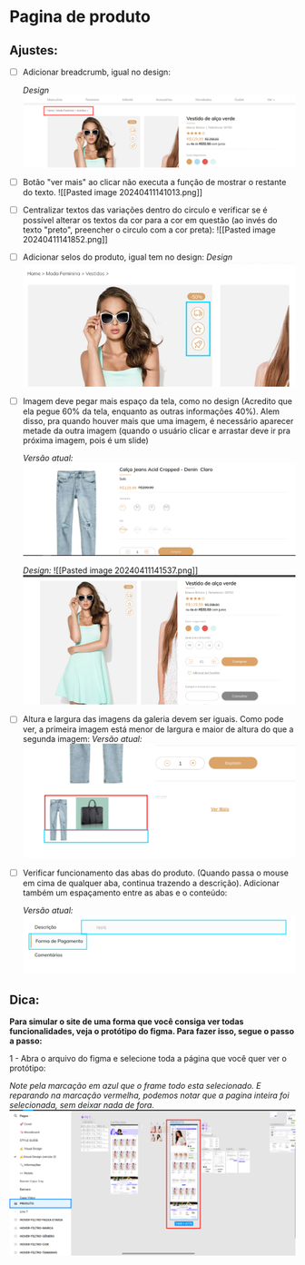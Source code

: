 # Pagina de produto
 
## Ajustes:
- [ ] Adicionar breadcrumb, igual no design:

	*Design*
	![](https://github.com/luismod-eficaz/shopify-theme-adjusts/blob/main/img/Pasted%20image%2020240411153459.png)


- [ ] Botão "ver mais" ao clicar não executa a função de mostrar o restante do texto.
	![[Pasted image 20240411141013.png]]

- [ ] Centralizar textos das variações dentro do circulo e verificar se é possível alterar os textos da cor para a cor em questão (ao invés do texto "preto", preencher o circulo com a cor preta):
![[Pasted image 20240411141852.png]]

- [ ] Adicionar selos do produto, igual tem no design:
	*Design*
	![](https://github.com/luismod-eficaz/shopify-theme-adjusts/blob/main/img/Pasted%20image%2020240411155056.png)

- [ ] Imagem deve pegar mais espaço da tela, como no design (Acredito que ela pegue 60% da tela, enquanto as outras informações 40%). Alem disso, pra quando houver mais que uma imagem, é necessário aparecer metade da outra imagem (quando o usuário clicar e arrastar deve ir pra próxima imagem, pois é um slide)
	
	*Versão atual:*
	![](https://github.com/luismod-eficaz/shopify-theme-adjusts/blob/main/img/Pasted%20image%2020240411141648.png)

	 *Design:* ![[Pasted image 20240411141537.png]]
	![](https://github.com/luismod-eficaz/shopify-theme-adjusts/blob/main/img/Pasted%20image%2020240411141537.png)


- [ ] Altura e largura das imagens da galeria devem ser iguais. Como pode ver, a primeira imagem está menor de largura e maior de altura do que a segunda imagem:
	*Versão atual:*
	![](https://github.com/luismod-eficaz/shopify-theme-adjusts/blob/main/img/Pasted%20image%2020240411153950.png)


- [ ] Verificar funcionamento das abas do produto. (Quando passa o mouse em cima de qualquer aba, continua trazendo a descrição). Adicionar também um espaçamento entre as abas e o conteúdo:

	*Versão atual:*
	![](https://github.com/luismod-eficaz/shopify-theme-adjusts/blob/main/img/Pasted%20image%2020240411154544.png)

## Dica:
**Para simular o site de uma forma que você consiga ver todas funcionalidades, veja o protótipo do figma. Para fazer isso, segue o passo a passo:**

1 - Abra o arquivo do figma e selecione toda a página que você quer ver o protótipo:

*Note pela marcação em azul que o frame todo esta selecionado. E reparando na marcação vermelha, podemos notar que a pagina inteira foi selecionada, sem deixar nada de fora.*
![](https://github.com/luismod-eficaz/shopify-theme-adjusts/blob/main/img/Pasted%20image%2020240411160148.png)

